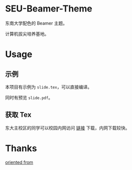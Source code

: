 # SEU-Beamer-Theme

东南大学配色的 Beamer 主题。

计算机拔尖培养基地。

# Usage

## 示例

本项目有示例为 `slide.tex`，可以直接编译。

同时有预览 `slide.pdf`。

## 获取 Tex

东大主校区的同学可以校园内网访问 [链接](https://pan.m5d431.cn/share/eYg2t8IO) 下载，内网下载较快。

# Thanks

[oriented from](https://github.com/GuanxingLu/SEU-beamer-latex-slide/tree/main)
